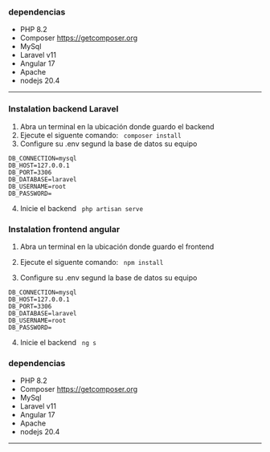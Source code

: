 ### dependencias

- PHP 8.2
- Composer https://getcomposer.org
- MySql
- Laravel v11
- Angular 17
- Apache 
- nodejs 20.4
-------------

### Instalation backend Laravel
                
1.  Abra un terminal en la ubicación donde guardo el backend
2.  Ejecute el siguente comando:
` composer install`
3. Configure su .env segund la base de datos su equipo
```example
DB_CONNECTION=mysql
DB_HOST=127.0.0.1
DB_PORT=3306
DB_DATABASE=laravel
DB_USERNAME=root
DB_PASSWORD=
```
4. Inicie el backend
` php artisan serve`
                
### Instalation frontend angular
1.  Abra un terminal en la ubicación donde guardo el frontend
2.  Ejecute el siguente comando:
` npm install`

3. Configure su .env segund la base de datos su equipo
```example
DB_CONNECTION=mysql
DB_HOST=127.0.0.1
DB_PORT=3306
DB_DATABASE=laravel
DB_USERNAME=root
DB_PASSWORD=
```
4. Inicie el backend
` ng s`


### dependencias

- PHP 8.2
- Composer https://getcomposer.org
- MySql
- Laravel v11
- Angular 17
- Apache 
- nodejs 20.4
-------------
